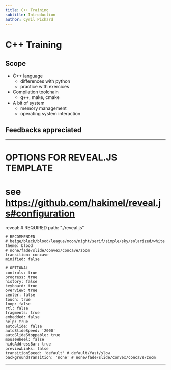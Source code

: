 ```yaml
---
title: C++ Training
subtitle: Introduction
author: Cyril Pichard
---
```

# C++ Training
## Scope
- C++ language
    - differences with python
    - practice with exercices
- Compilation toolchain
    - g++, make, cmake
- A bit of system
    - memory management
    - operating system interaction

## Feedbacks appreciated

---
# OPTIONS FOR REVEAL.JS TEMPLATE
# see https://github.com/hakimel/reveal.js#configuration
reveal:
    # REQUIRED
    path: "./reveal.js"

    # RECOMMENDED
    # beige/black/blood/league/moon/night/serif/simple/sky/solarized/white
    theme: blood
    # none/fade/slide/convex/concave/zoom
    transition: concave
    minified: false

    # OPTIONAL
    controls: true
    progress: true
    history: false
    keyboard: true
    overview: true
    center: false
    touch: true
    loop: false
    rtl: false
    fragments: true
    embedded: false
    help: true
    autoSlide: false
    autoSlideSpeed: '2000'
    autoSlideStoppable: true
    mouseWheel: false
    hideAddressBar: true
    previewLinks: false
    transitionSpeed: 'default' # default/fast/slow
    backgroundTransition: 'none' # none/fade/slide/convex/concave/zoom

---
